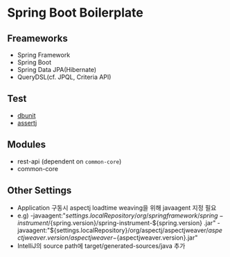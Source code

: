 # Spring Boot Boilerplate

## Freameworks
- Spring Framework
- Spring Boot
- Spring Data JPA(Hibernate)
- QueryDSL(cf. JPQL, Criteria API)

## Test
- [dbunit](https://springtestdbunit.github.io/spring-test-dbunit/)
- [assertj](http://joel-costigliola.github.io/assertj/)

## Modules
 - rest-api (dependent on `common-core`)
 - common-core

## Other Settings 
- Application 구동시 aspectj loadtime weaving을 위해 javaagent 지정 필요
- e.g) -javaagent:"${settings.localRepository}/org/springframework/spring-instrument/${spring.version}/spring-instrument-${spring.version}
.jar" -javaagent:"${settings.localRepository}/org/aspectj/aspectjweaver/${aspectjweaver.version}/aspectjweaver-${aspectjweaver.version}.jar"
- IntelliJ의 source path에 target/generated-sources/java 추가
  
